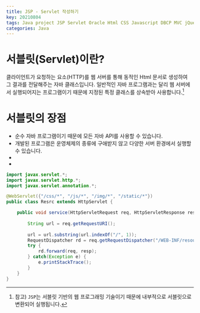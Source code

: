 ```yaml
---
title: JSP - Servlet 작성하기
key: 20210804
tags: Java project JSP Servlet Oracle Html CSS Javascript DBCP MVC jQuery Eclipse
categories: Java
---
```


# 서블릿(Servlet)이란?

클라이언트가 요청하는 요소(HTTP)를 웹 서버를 통해 동적인 Html 문서로 생성하여 그 결과를 전달해주는 자바 클래스입니다. 일반적인 자바 프로그램과는 달리 웹 서버에서 실행되어지는 프로그램이기 때문에 지정된 특정 클래스를 상속받아 사용합니다.[^1]  

[^1]: 참고) `JSP`는 서블릿 기반의 웹 프로그래밍 기술이기 때문에 내부적으로 서블릿으로 변환되어 실행됩니다.  

# 서블릿의 장점

* 순수 자바 프로그램이기 때문에 모든 자바 API를 사용할 수 있습니다.  
* 개발된 프로그램은 운영체제의 종류에 구애받지 않고 다양한 서버 환경에서 실행할 수 있습니다.  
* 
* 


~~~java
import javax.servlet.*;
import javax.servlet.http.*;
import javax.servlet.annotation.*;

@WebServlet({"/css/*", "/js/*", "/img/*", "/static/*"})
public class Resrc extends HttpServlet {

	public void service(HttpServletRequest req, HttpServletResponse resp) {
		
		String url = req.getRequestURI(); 
						
		url = url.substring(url.indexOf("/", 1));	
		RequestDispatcher rd = req.getRequestDispatcher("/WEB-INF/resources" + url);
		try {
			rd.forward(req, resp);
		} catch(Exception e) {
			e.printStackTrace();
		}		
	}
}
~~~